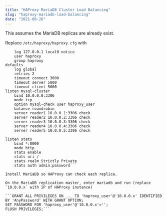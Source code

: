 ```yaml
---
title: "HAProxy MariaDB Cluster Load Balancing"
slug: "haproxy-mariadb-load-balancing"
date: "2021-08-26"
---
```


This assumes the MariaDB replicas are already exist.

Replace `/etc/haproxy/haproxy.cfg` with

```global
    log 127.0.0.1 local0 notice
    user haproxy
    group haproxy
defaults
    log global
    retries 2
    timeout connect 3000
    timeout server 5000
    timeout client 5000
listen mysql-cluster
    bind 10.0.0.0:3306
    mode tcp
    option mysql-check user haproxy_user
    balance roundrobin
    server reader1 10.0.0.1:3306 check
    server reader2 10.0.0.2:3306 check
    server reader3 10.0.0.3:3306 check
    server reader4 10.0.0.4:3306 check
    server reader5 10.0.0.5:3306 check

listen stats
    bind *:8000
    mode http
    stats enable
    stats uri /
    stats realm Strictly Private
    stats auth admin:password```

Install MariaDB so HAProxy can check each replica.

On the MariaDB replication master, enter mariadb and run (replace `10.0.0.x` with IP of HAProxy instance)

```GRANT ALL PRIVILEGES ON _._ TO 'haproxy_user'@'10.0.0.x' IDENTIFIED BY 'AnyPassword' WITH GRANT OPTION; 
SET PASSWORD FOR 'haproxy_user'@'10.0.0.x'='';
FLUSH PRIVILEGES;```